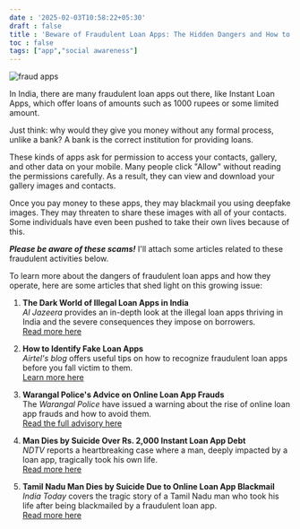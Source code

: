 ```yaml
---
date : '2025-02-03T10:58:22+05:30'
draft : false
title : 'Beware of Fraudulent Loan Apps: The Hidden Dangers and How to Protect Yourself'
toc : false
tags: ["app","social awareness"]
---
```



![](https://images.indianexpress.com/2023/12/fraud-loan-app.jpg "fraud apps")


In India, there are many fraudulent loan apps out there, like Instant Loan Apps, which offer loans of amounts such as 1000 rupees or some limited amount.

Just think: why would they give you money without any formal process, unlike a bank? A bank is the correct institution for providing loans.

These kinds of apps ask for permission to access your contacts, gallery, and other data on your mobile. Many people click "Allow" without reading the permissions carefully. As a result, they can view and download your gallery images and contacts.

Once you pay money to these apps, they may blackmail you using deepfake images. They may threaten to share these images with all of your contacts. Some individuals have even been pushed to take their own lives because of this.

***Please be aware of these scams!*** I'll attach some articles related to these fraudulent activities below.

To learn more about the dangers of fraudulent loan apps and how they operate, here are some articles that shed light on this growing issue:

1. **The Dark World of Illegal Loan Apps in India**  
   *Al Jazeera* provides an in-depth look at the illegal loan apps thriving in India and the severe consequences they impose on borrowers.  
   [Read more here](https://www.aljazeera.com/economy/2023/12/25/the-dark-world-of-illegal-loan-apps-in-india)

2. **How to Identify Fake Loan Apps**  
   *Airtel's blog* offers useful tips on how to recognize fraudulent loan apps before you fall victim to them.  
   [Learn more here](https://www.airtel.in/blog/personal-loan/identify-fake-loan-apps/)

3. **Warangal Police's Advice on Online Loan App Frauds**  
   The *Warangal Police* have issued a warning about the rise of online loan app frauds and how to avoid them.  
   [Read the full advisory here](https://warangalpolice.telangana.gov.in/online-loan-app-frauds)

4. **Man Dies by Suicide Over Rs. 2,000 Instant Loan App Debt**  
   *NDTV* reports a heartbreaking case where a man, deeply impacted by a loan app, tragically took his own life.  
   [Read more here](https://ndtv.com/india-news/married-47-days-ago-man-dies-by-suicide-over-rs-2-000-instant-app-loan-7219170)

5. **Tamil Nadu Man Dies by Suicide Due to Online Loan App Blackmail**  
   *India Today* covers the tragic story of a Tamil Nadu man who took his life after being blackmailed by a fraudulent loan app.  
   [Read more here](https://www.indiatoday.in/india/tamil-nadu/story/tamil-nadu-man-dies-suicide-blackmail-online-loan-app-2537340-2024-05-10)
